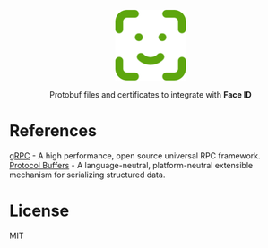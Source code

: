 <p align="center"><img width="25%" src="docs/logo.png" /></p>
<p align="center">Protobuf files and certificates to integrate with <b>Face ID</b></p>

# References
[gRPC](https://grpc.io/) - A high performance, open source universal RPC framework.  
[Protocol Buffers](https://developers.google.com/protocol-buffers/docs/overview) - A language-neutral, platform-neutral extensible mechanism for serializing structured data.  

# License
MIT
